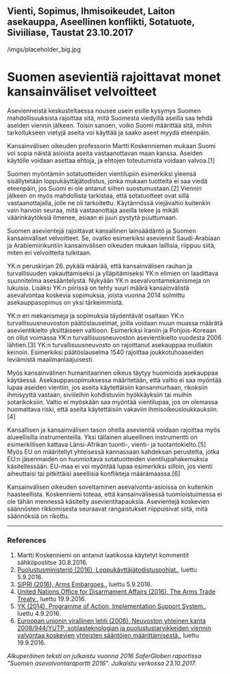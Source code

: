Vienti, Sopimus, Ihmisoikeudet, Laiton asekauppa, Aseellinen konflikti, Sotatuote, Siviiliase, Taustat
23.10.2017
-
/imgs/placeholder_big.jpg


# Suomen asevientiä rajoittavat monet kansainväliset velvoitteet

Asevienneistä keskusteltaessa nousee usein esille kysymys Suomen mahdollisuuksista rajoittaa sitä, mitä Suomesta viedyillä aseilla saa tehdä aseiden viennin jälkeen. Toisin sanoen, voiko Suomi määrittää sitä, mihin tarkoitukseen vietyjä aseita voi käyttää ja saako aseet myydä eteenpäin.

Kansainvälisen oikeuden professorin Martti Koskenniemen mukaan Suomi voi sopia näistä asioista aseita vastaanottavan maan kanssa. Aseiden käytölle voidaan asettaa ehtoja, ja ehtojen toteutumista voidaan valvoa.[1]

Suomen myöntämiin sotatuotteiden vientilupiin esimerkiksi yleensä sisällytetään loppukäyttäjätodistus, jonka mukaan tuotteita ei saa viedä eteenpäin, jos Suomi ei ole antanut siihen suostumustaan.[2] Viennin jälkeen on myös mahdollista tarkistaa, että sotatuotteet ovat sillä vastaanottajalla, jolle ne oli tarkoitettu. Käytännössä viejävaltio kuitenkin vain harvoin seuraa, mitä vastaanottaja aseilla tekee ja mikäli väärinkäytöksiä ilmenee, asiaan ei juuri pystytä puuttumaan.

Suomen asevientejä rajoittavat kansallinen lainsäädäntö ja Suomen kansainväliset velvoitteet. Se, ovatko esimerkiksi aseviennit Saudi-Arabiaan ja Arabiemiirikuntiin kansainvälisen oikeuden mukaan laillisia, riippuu siitä, miten eri velvoitteita tulkitaan.

YK:n peruskirjan 26. pykälä määrää, että kansainvälisen rauhan ja turvallisuuden vakauttamiseksi ja ylläpitämiseksi YK:n elimien on laadittava suunnitelma asesääntelystä. Nykyään YK:n asevalvontamekanismeja on lukuisia. Lisäksi YK:n piirissä on tehty suuri määrä kansainvälistä asevalvontaa koskevia sopimuksia, joista vuonna 2014 solmittu asekauppasopimus on yksi tärkeimmistä.

YK:n eri mekanismeja ja sopimuksia täydentävät osaltaan YK:n turvallisuusneuvoston päätöslauselmat, joilla voidaan muun muassa määrätä asevientikielto yksittäiseen valtioon. Esimerkiksi Iraniin ja Pohjois-Koreaan on ollut voimassa YK:n turvallisuusneuvoston asevientikielto vuodesta 2006 lähtien.[3] YK:n turvallisuusneuvosto on rajoittanut asekauppaa muillakin keinoin. Esimerkiksi päätöslauselma 1540 rajoittaa joukkotuhoaseiden leviämistä maailmanlaajuisesti.

Myös kansainvälinen humanitaarinen oikeus täytyy huomioida asekauppaa käytäessä. Asekauppasopimuksessa määritetään, että valtio ei saa myöntää lupaa aseiden vientiin, jos aseita käytettäisiin kansanmurhaan, rikoksiin ihmisyyttä vastaan, siviileihin kohdistuviin hyökkäyksiin tai muihin sotarikoksiin. Valtio ei myöskään saa myöntää vientilupaa, jos on olemassa huomattava riski, että aseita käytettäisiin vakaviin ihmisoikeusloukkauksiin.[4]

Kansallisen ja kansainvälisen tason ohella asevientiä voidaan rajoittaa myös alueellisilla instrumenteilla. Yksi tällainen alueellinen instrumentti on esimerkillisen kattava Länsi-Afrikan tuonti-, vienti- ja tuotantokielto.[5] Myös EU on määritellyt yhteisessä kannassaan kahdeksan perustetta, jotka EU:n jäsenmaiden on huomioitava sotatuotteiden vientilupahakemuksia käsitellessään. EU-maa ei voi myöntää lupaa esimerkiksi silloin, jos vienti aiheuttaisi tai pitkittäisi aseellisia konflikteja määrämaassa.[6]

Kansainvälisen oikeuden soveltaminen asevalvonta-asioissa on kuitenkin haasteellista. Koskenniemi toteaa, että kansainvälisessä tuomioistuimessa ei ole tähän mennessä käsitelty asevientitapauksia. Asevientejä koskevien säännösten rikkomisesta seuraavat rangaistukset riippuisivat siitä, mitä säännöksiä on rikottu.

***

### References

1. Martti Koskenniemi on antanut laatikossa käytetyt kommentit sähköpostitse 30.8.2016.
2. [Puolustusministeriö (2016), Loppukäyttäjätodistuspohjat.](http://www.defmin.fi/tehtavat_ja_toiminta/puolustushallinnon_voimavarat/puolustustarvikkeiden_vienti_siirto_kauttakuljetus_ja_valitys/lomakkeet/loppukayttajatodistuspohjat), luettu 5.9.2016.
3. [SIPRI (2016), Arms Embargoes.](https://sipri.org/databases/embargoes), luettu 5.9.2016.
4. [United Nations Office for Disarmament Affairs (2016), The Arms Trade Treaty.](https://unoda-web.s3-accelerate.amazonaws.com/wp-content/uploads/2013/06/English7.pdf), luettu 19.9.2016.
5. [YK (2014), Programme of Action, Implementation Support System.](http://www.poa-iss.org/RegionalOrganizations/7.aspx), luettu 4.9.2016.
6. [Euroopan unionin virallinen lehti (2008), Neuvoston yhteinen kanta 2008/944/YUTP, sotilasteknologian ja puolustustarvikkeiden viennin valvontaa koskevien yhteisten sääntöjen määrittämisestä.](http://eur-lex.europa.eu/legal-content/FI/TXT/PDF/?uri=CELEX:32008E0944&from=FI), luettu 19.9.2016.

*Alkuperäinen teksti on julkaistu vuonna 2016 SaferGloben raportissa "Suomen asevalvontaraportti 2016".
Julkaistu verkossa 23.10.2017.*